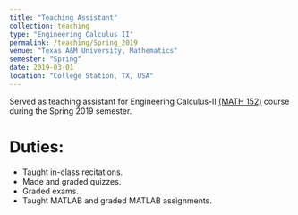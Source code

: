 ```yaml
---
title: "Teaching Assistant"
collection: teaching
type: "Engineering Calculus II"
permalink: /teaching/Spring_2019
venue: "Texas A&M University, Mathematics"
semester: "Spring"
date: 2019-03-01
location: "College Station, TX, USA"
---
```


Served as teaching assistant for Engineering Calculus-II [(MATH 152)](https://www.math.tamu.edu/courses/math152/) course during the Spring 2019 semester.

Duties:
===

* Taught in-class recitations.
* Made and graded quizzes.
* Graded exams.
* Taught MATLAB and graded MATLAB assignments.
